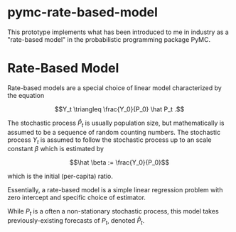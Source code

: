 # pymc-rate-based-model

This prototype implements what has been introduced to me in industry as a "rate-based model" in the probabilistic programming package PyMC.

# Rate-Based Model
Rate-based models are a special choice of linear model characterized by the equation

$$Y_t \triangleq \frac{Y_0}{P_0} \hat P_t .$$

The stochastic process $\hat P_t$ is usually population size, but mathematically is assumed to be a sequence of random counting numbers. The stochastic process $Y_t$ is assumed to follow the stochastic process up to an scale constant $\beta$ which is estimated by

$$\hat \beta := \frac{Y_0}{P_0}$$

which is the initial (per-capita) ratio.

Essentially, a rate-based model is a simple linear regression problem with zero intercept and specific choice of estimator.

While $P_t$ is a often a non-stationary stochastic process, this model takes previously-existing forecasts of $P_t$, denoted $\hat P_t$. 


